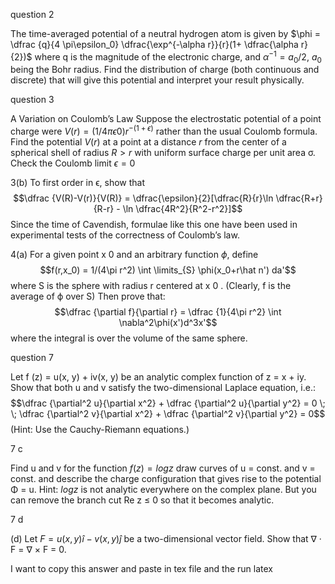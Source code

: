 question 2

The time-averaged potential of a neutral hydrogen atom is given by $\phi = \dfrac {q}{4 \pi\epsilon_0} \dfrac{\exp^{-\alpha r}}{r}(1+ \dfrac{\alpha r}{2})$ where q is the magnitude of the electronic charge, and $α^{−1} = a_0 /2$, $a_{0}$ being the Bohr radius. Find the distribution of charge
(both continuous and discrete) that will give this potential and interpret your result physically.

question 3

A Variation on Coulomb’s Law Suppose the electrostatic potential of a point charge were $V(r) =(1/4πϵ 0 )r ^{−(1+ϵ)}$ rather than the usual Coulomb formula.
Find the potential $V (r)$ at a point at a distance $r$ from the center of a spherical shell of radius $R > r$ with uniform
surface charge per unit area σ. Check the Coulomb limit $\epsilon=0$

 
 3(b)
 To first order in ϵ, show that
 $$\dfrac {V(R)-V(r)}{V(R)} = \dfrac{\epsilon}{2}[\dfrac{R}{r}\ln \dfrac{R+r}{R-r} - \ln \dfrac{4R^2}{R^2-r^2}]$$
 Since the time of Cavendish, formulae like this one have been used in experimental tests of the correctness of Coulomb’s law.
 
 


4(a)
For a given point x 0 and an arbitrary function $\phi$, define $$f(r,x_0) = 1/(4\pi r^2) \int \limits_{S} \phi(x_0+r\hat n') da'$$ where S is the sphere with radius r centered at x 0 . (Clearly, f is the average of ϕ over S) Then prove that:$$\dfrac {\partial f}{\partial r} = \dfrac {1}{4\pi r^2} \int \nabla^2\phi(x')d^3x'$$ where the integral is over the volume of the same sphere.



question 7



Let f (z) = u(x, y) + iv(x, y) be an analytic complex function of z = x + iy.
Show that both u and v satisfy the two-dimensional Laplace equation, i.e.:
$$\dfrac {\partial^2 u}{\partial x^2} + \dfrac {\partial^2 u}{\partial y^2} = 0 \; \; \dfrac {\partial^2 v}{\partial x^2} + \dfrac {\partial^2 v}{\partial y^2} = 0$$
(Hint: Use the Cauchy-Riemann equations.)



7 c 


Find u and v for the function $f (z) = log z$ draw curves of u = const. and v = const. and describe the charge configuration
that gives rise to the potential Φ = u.
Hint: $log z$ is not analytic everywhere on the complex plane. But you can remove the branch cut Re z ≤ 0 so that it becomes analytic.


7 d

(d) Let $F = u(x,y) \hat i  − v(x,y) \hat j$ be a two-dimensional vector field. Show that ∇ · F = ∇ × F = 0.

I want to copy this answer and paste in tex file and the run latex